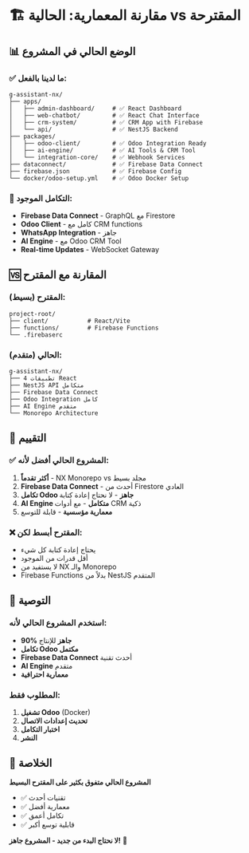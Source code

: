 # 🏗️ مقارنة المعمارية: الحالية vs المقترحة

## 📊 الوضع الحالي في المشروع

### ✅ ما لدينا بالفعل:
```
g-assistant-nx/
├── apps/
│   ├── admin-dashboard/     # ✅ React Dashboard
│   ├── web-chatbot/         # ✅ React Chat Interface  
│   ├── crm-system/          # ✅ CRM App with Firebase
│   └── api/                 # ✅ NestJS Backend
├── packages/
│   ├── odoo-client/         # ✅ Odoo Integration Ready
│   ├── ai-engine/           # ✅ AI Tools & CRM Tool
│   └── integration-core/    # ✅ Webhook Services
├── dataconnect/             # ✅ Firebase Data Connect
├── firebase.json            # ✅ Firebase Config
└── docker/odoo-setup.yml    # ✅ Odoo Docker Setup
```

### 🔧 التكامل الموجود:
- **Firebase Data Connect** - GraphQL مع Firestore
- **Odoo Client** - كامل مع CRM functions
- **WhatsApp Integration** - جاهز
- **AI Engine** - مع Odoo CRM Tool
- **Real-time Updates** - WebSocket Gateway

## 🆚 المقارنة مع المقترح

### المقترح (بسيط):
```
project-root/
├── client/           # React/Vite
├── functions/        # Firebase Functions
└── .firebaserc
```

### الحالي (متقدم):
```
g-assistant-nx/
├── 4 تطبيقات React
├── NestJS API متكامل
├── Firebase Data Connect
├── Odoo Integration كامل
├── AI Engine متقدم
└── Monorepo Architecture
```

## 🎯 التقييم

### ✅ المشروع الحالي أفضل لأنه:
1. **أكثر تقدماً** - NX Monorepo vs مجلد بسيط
2. **Firebase Data Connect** - أحدث من Firestore العادي
3. **تكامل Odoo جاهز** - لا نحتاج إعادة كتابة
4. **AI Engine متكامل** - مع أدوات CRM ذكية
5. **معمارية مؤسسية** - قابلة للتوسع

### ❌ المقترح أبسط لكن:
- يحتاج إعادة كتابة كل شيء
- أقل قدرات من الموجود
- لا يستفيد من NX والـ Monorepo
- Firebase Functions بدلاً من NestJS المتقدم

## 🚀 التوصية

### استخدم المشروع الحالي لأنه:
- **90% جاهز** للإنتاج
- **تكامل Odoo مكتمل**
- **Firebase Data Connect** أحدث تقنية
- **AI Engine** متقدم
- **معمارية احترافية**

### المطلوب فقط:
1. **تشغيل Odoo** (Docker)
2. **تحديث إعدادات الاتصال**
3. **اختبار التكامل**
4. **النشر**

## 🎯 الخلاصة

**المشروع الحالي متفوق بكثير على المقترح البسيط**

- ✅ تقنيات أحدث
- ✅ معمارية أفضل  
- ✅ تكامل أعمق
- ✅ قابلية توسع أكبر

**لا نحتاج البدء من جديد - المشروع جاهز!** 🎉